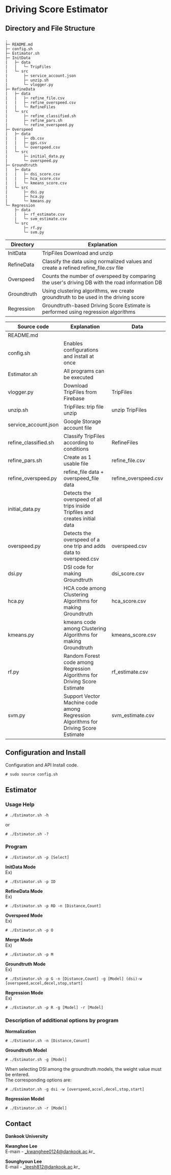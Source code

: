 # Driving Score Estimator

## Directory and File Structure

```
.
├─ README.md
├─ config.sh
├─ Estimator.sh
├─ InitData
|   ├─ data
|   |   └─ TripFiles
|   └─ src
|       ├─ service_account.json
|       ├─ unzip.sh
|       └─ vlogger.py
├─ RefineData
|   ├─ data
|   |   ├─ refine_file.csv
|   |   ├─ refine_overspeed.csv
|   |   └─ RefineFiles
|   └─ src
|       ├─ refine_classified.sh
|       ├─ refine_pars.sh
|       └─ refine_overspeed.py
├─ Overspeed
|   ├─ data
|   |   ├─ db.csv
|   |   ├─ gps.csv
|   |   └─ overspeed.csv
|   └─ src
|       ├─ initial_data.py
|       └─ overspeed.py
├─ Groundtruth
|   ├─ data
|   |   ├─ dsi_score.csv
|   |   ├─ hca_score.csv
|   |   └─ kmeans_score.csv
|   └─ src
|       ├─ dsi.py
|       ├─ hca.py
|       └─ kmeans.py
└─ Regression
    ├─ data
    |   ├─ rf_estimate.csv
    |	└─ svm_estimate.csv
    └─ src
        ├─ rf.py
        └─ svm.py
```

|Directory|Explanation|
|---------|-----------|
|InitData| TripFiles Download and unzip |
|RefineData| Classify the data using normalized values and create a refined refine_file.csv file |
|Overspeed| Counts the number of overspeed by comparing the user's driving DB with the road information DB |
|Groundtruth| Using clustering algorithms, we create groundtruth to be used in the driving score |
|Regression| Groundtruth-based Driving Score Estimate is performed using regression algorithms |


|Source code|Explanation|Data|
|----|-----------|------|
|README.md|||
|config.sh| Enables configurations and install at once ||
|Estimator.sh| All programs can be executed ||
|vlogger.py| Download TripFiles from Firebase |TripFiles|
|unzip.sh| TripFiles: trip file unzip |unzip TripFiles|
|service_account.json| Google Storage account file ||
|refine_classified.sh| Classify TripFiles according to conditions |RefineFiles|
|refine_pars.sh| Create as 1 usable file |refine_file.csv|
|refine_overspeed.py| refine_file data + overspeed_file data |refine_overspeed.csv|
|initial_data.py| Detects the overspeed of all trips inside Tripfiles and creates initial data ||
|overspeed.py|  Detects the overspeed of a one trip and adds data to overspeed.csv |overspeed.csv|
|dsi.py| DSI code for making Groundtruth |dsi_score.csv|
|hca.py| HCA code among Clustering Algorithms for making Groundtruth |hca_score.csv|
|kmeans.py| kmeans code among Clustering Algorithms for making Groundtruth |kmeans_score.csv|
|rf.py| Random Forest code among Regression Algorithms for Driving Score Estimate |rf_estimate.csv|
|svm.py| Support Vector Machine code among Regression Algorithms for Driving Score Estimate |svm_estimate.csv|


## Configuration and Install

Configuration and API Install code.

	# sudo source config.sh


## Estimator

### Usage Help
	
	# ./Estimator.sh -h

or

	# ./Estimator.sh -?

### Program

	# ./Estimator.sh -p [Select]


**InitData Mode**  
Ex)

	# ./Estimator.sh -p ID


**RefineData Mode**  
Ex)

	# ./Estimator.sh -p RD -n [Distance,Count]


**Overspeed Mode**  
Ex)

	# ./Estimator.sh -p O


**Merge Mode**  
Ex)

	# ./Estimator.sh -p M


**Groundtruth Mode**  
Ex)

	# ./Estimator.sh -p G -n [Distance,Count] -g [Model] (dsi)-w [overspeed,accel,decel,stop,start]


**Regression Mode**  
Ex)

	# ./Estimator.sh -p R -g [Model] -r [Model]



### Description of additional options by program

**Normalization**

	# ./Estimator.sh -n [Distance,Conunt]


**Groundtruth Model**

	# ./Estimator.sh -g [Model]

 When selecting DSI among the groundtruth models, the weight value must be entered.  
The corresponding options are:

	# ./Estimator.sh -g dsi -w [overspeed,accel,decel,stop,start]


**Regression Model**

	# ./Estimator.sh -r [Model]



## Contact
**Dankook University**

**Kwanghee Lee**  
E-main - _kwanghee0124@dankook.ac.kr_

**Sounghyoun Lee**  
E-mail - _leesh812@dankook.ac.kr_

